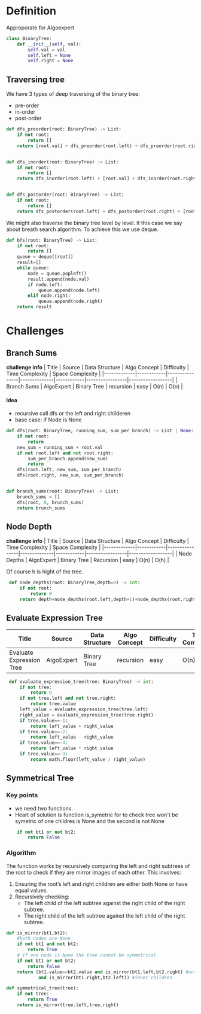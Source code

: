 # Definition
Approporate for Algoexpert
```python
class BinaryTree:
    def __init__(self, val):
        self.val = val
        self.left = None
        self.right = None
```

## Traversing tree
We have 3 types of deep traversing of the binary tree:
* pre-order
* in-order
* post-order

```python
def dfs_preorder(root: BinaryTree) -> List:
    if not root:
        return []
    return [root.val] + dfs_preorder(root.left) + dfs_preorder(root.right)


def dfs_inorder(root: BinaryTree) -> List:
    if not root:
        return []
    return dfs_inorder(root.left) + [root.val] + dfs_inorder(root.right)


def dfs_postorder(root: BinaryTree) -> List:
    if not root:
        return []
    return dfs_postorder(root.left) + dfs_postorder(root.right) + [root.val]
```
We might also traverse the binary tree level by level. It this case we say about breath search algorithm. To achieve this we use deque.
```python
def bfs(root: BinaryTree) -> List:
    if not root:
        return []
    queue = deque([root])
    result=[]
    while queue:
        node = queue.popleft()
        result.append(node.val)
        if node.left:
            queue.append(node.left)
        elif node.right:
            queue.append(node.right)
    return result
```

# Challenges
## Branch Sums
**challenge info**
| Title       | Source     | Data Structure | Algo Concept | Difficulty | Time Complexity | Space Complexity |
|-------------|------------|----------------|--------------|------------|-----------------|------------------|
| Branch Sums | AlgoExpert | Binary Tree    | recursion    | easy       | O(n)            | O(n)            |
#### Idea 
* recursive call dfs or the left and right childeren
* base case: if Node is None

```python
def dfs(root: BinaryTree, running_sum, sum_per_branch) -> List | None:
    if not root:
        return
    new_sum = running_sum + root.val
    if not root.left and not root.right:
        sum_per_branch.append(new_sum)
        return
    dfs(root.left, new_sum, sum_per_branch)
    dfs(root.right, new_sum, sum_per_branch)


def branch_sums(root: BinaryTree) -> List:
    brunch_sums = []
    dfs(root, 0, brunch_sums)
    return brunch_sums
```
## Node Depth
**challenge info**
| Title       | Source     | Data Structure | Algo Concept | Difficulty | Time Complexity | Space Complexity |
|-------------|------------|----------------|--------------|------------|-----------------|------------------|
| Node Depths | AlgoExpert | Binary Tree    | Recursion    | easy       | O(n)            | O(h)             |

Of course h is hight of the tree.

```python
 def node_depths(root: BinaryTree,depth=0) -> int:
     if not root:
         return 0
     return depth+node_depths(root.left,depth+1)+node_depths(root.right,depth+1)
```

## Evaluate Expression Tree
| Title                    | Source     | Data Structure | Algo Concept | Difficulty | Time Complexity | Space Complexity |
|--------------------------|------------|----------------|--------------|------------|-----------------|------------------|
| Evaluate Expression Tree | AlgoExpert | Binary Tree    | recursion    | easy       | O(n)            | O(h)             |

```python
 def evaluate_expression_tree(tree: BinaryTree) -> int:
     if not tree:
         return 0
     if not tree.left and not tree.right:
         return tree.value
     left_value = evaluate_expression_tree(tree.left)
     right_value = evaluate_expression_tree(tree.right)
     if tree.value==-1:
         return left_value + right_value
     if tree.value==-2:
         return left_value - right_value
     if tree.value==-4:
         return left_value * right_value
     if tree.value==-3:
         return math.floor(left_value / right_value)
```

## Symmetrical Tree
### Key points
* we need two functions.
*  Heart of solution is function is_symetric
for to check tree won't be symetric of one childres is None and the second is not None
```python
    if not bt1 or not bt2:
        return False
```
### Algorithm 
The function works by recursively comparing the left and right subtrees of the root to check if they are mirror images of each other. This involves:
1.	Ensuring the root’s left and right children are either both None or have equal values.
2.	Recursively checking:
	*	The left child of the left subtree against the right child of the right subtree.
	*	The right child of the left subtree against the left child of the right subtree.

```python
def is_mirror(bt1,bt2):
    #both nodes are None
    if not bt1 and not bt2:
        return True
    # if one node is None the tree cannot be symmetrical
    if not bt1 or not bt2:
        return False
    return (bt1.value==bt2.value and is_mirror(bt1.left,bt2.right) #outer children
            and is_mirror(bt1.right,bt2.left)) #inner children

def symmetrical_tree(tree):
    if not tree:
        return True
    return is_mirror(tree.left,tree.right)
```